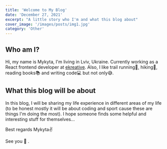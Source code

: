 ```yaml
---
title: 'Welcome to My Blog'
date: 'December 27, 2021'
excerpt: "A little story who I'm and what this blog about"
cover_image: '/images/posts/img1.jpg'
category: 'Other'
---
```


## Who am I?

Hi, my name is Mykyta, I'm living in Lviv, Ukraine. Currently working as a React frontend developer at [ekreative](https://www.ekreative.com/). Also, I like trail running🏃, hiking🥾, reading books📚 and writing code💻 but not only😅.

## What this blog will be about

In this blog, I will be sharing my life experience in different areas of my life (to be honest mostly it will be about coding and sport cause these are things I'm doing the most). I hope someone finds some helpful and interesting stuff for themselves...

Best regards Mykyta✌️

See you 👋 .
